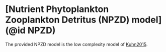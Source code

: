 # [Nutrient Phytoplankton Zooplankton Detritus (NPZD) model](@id NPZD)

The provided NPZD model is the low complexity model of [Kuhn2015](@citet).
